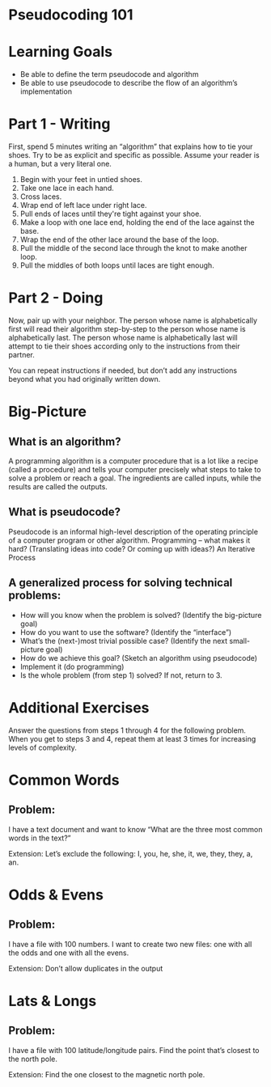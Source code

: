 # Pseudocoding 101

# Learning Goals
- Be able to define the term pseudocode and algorithm
- Be able to use pseudocode to describe the flow of an algorithm’s implementation

# Part 1 - Writing

First, spend 5 minutes writing an “algorithm” that explains how to tie your shoes. Try to be as explicit and specific as possible. Assume your reader is a human, but a very literal one.

1. Begin with your feet in untied shoes.
2. Take one lace in each hand.
3. Cross laces.
4. Wrap end of left lace under right lace.
5. Pull ends of laces until they're tight against your shoe.
6. Make a loop with one lace end, holding the end of the lace against the base.
7. Wrap the end of the other lace around the base of the loop.
8. Pull the middle of the second lace through the knot to make another loop.
9. Pull the middles of both loops until laces are tight enough.

# Part 2 - Doing

Now, pair up with your neighbor. The person whose name is alphabetically first will read their algorithm step-by-step to the person whose name is alphabetically last. The person whose name is alphabetically last will attempt to tie their shoes according only to the instructions from their partner.

You can repeat instructions if needed, but don’t add any instructions beyond what you had originally written down.

# Big-Picture

## What is an algorithm?

A programming algorithm is a computer procedure that is a lot like a recipe (called a procedure) and tells your computer precisely what steps to take to solve a problem or reach a goal. The ingredients are called inputs, while the results are called the outputs.

## What is pseudocode?

Pseudocode is an informal high-level description of the operating principle of a computer program or other algorithm.
Programming – what makes it hard? (Translating ideas into code? Or coming up with ideas?)
An Iterative Process

## A generalized process for solving technical problems:

- How will you know when the problem is solved? (Identify the big-picture goal)
- How do you want to use the software? (Identify the “interface”)
- What’s the (next-)most trivial possible case? (Identify the next small-picture goal)
- How do we achieve this goal? (Sketch an algorithm using pseudocode)
- Implement it (do programming)
- Is the whole problem (from step 1) solved? If not, return to 3.

# Additional Exercises

Answer the questions from steps 1 through 4 for the following problem. When you get to steps 3 and 4, repeat them at least 3 times for increasing levels of complexity.

# Common Words

## Problem:

I have a text document and want to know “What are the three most common words in the text?”

Extension: Let’s exclude the following: I, you, he, she, it, we, they, they, a, an.

# Odds & Evens

## Problem:

I have a file with 100 numbers. I want to create two new files: one with all the odds and one with all the evens.

Extension: Don’t allow duplicates in the output

# Lats & Longs

## Problem:

I have a file with 100 latitude/longitude pairs. Find the point that’s closest to the north pole.

Extension: Find the one closest to the magnetic north pole.
